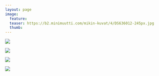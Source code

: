 ```yaml
---
layout: page
image:
  feature:
  teaser: https://b2.minimuutti.com/mikin-kuvat/4/DS636012-245px.jpg
  thumb:
---
```


![](https://b2.minimuutti.com/mikin-kuvat/4/DS635981-800px.jpg)

![](https://b2.minimuutti.com/mikin-kuvat/4/DS636011-800px.jpg)

![](https://b2.minimuutti.com/mikin-kuvat/4/DS636041-800px.jpg)

![](https://b2.minimuutti.com/mikin-kuvat/4/DS636051-800px.jpg)

